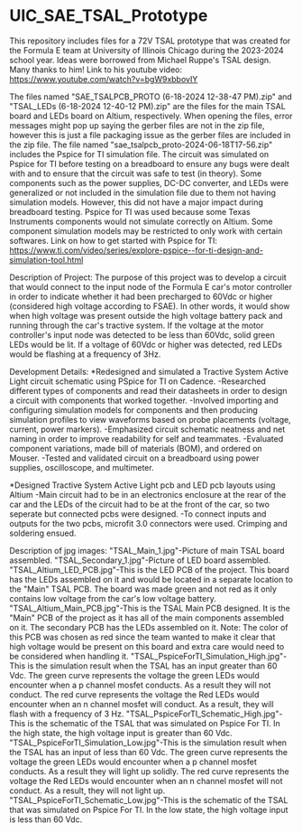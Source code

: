 # UIC_SAE_TSAL_Prototype

This repository includes files for a 72V TSAL prototype that was created for the Formula E team at University of Illinois Chicago during the 2023-2024 school year. Ideas were borrowed from Michael Ruppe's TSAL design. Many thanks to him! Link to his youtube video: https://www.youtube.com/watch?v=bgW9xbbovIY

The files named "SAE_TSALPCB_PROTO (6-18-2024 12-38-47 PM).zip" and "TSAL_LEDs (6-18-2024 12-40-12 PM).zip" are the files for the main TSAL board and LEDs board on Altium, respectively. When opening the files, error messages might pop up saying the gerber files are not in the zip file, however this is just a file packaging issue as the gerber files are included in the zip file. The file named "sae_tsalpcb_proto-2024-06-18T17-56.zip" includes the Pspice for TI simulation file. The circuit was simulated on Pspice for TI before testing on a breadboard to ensure any bugs were dealt with and to ensure that the circuit was safe to test (in theory). Some components such as the power supplies, DC-DC converter, and LEDs were generalized or not included in the simulation file due to them not having simulation models. However, this did not have a major impact during breadboard testing. Pspice for TI was used because some Texas Instruments components would not simulate correctly on Altium. Some component simulation models may be restricted to only work with certain softwares. Link on how to get started with Pspice for TI: https://www.ti.com/video/series/explore-pspice--for-ti-design-and-simulation-tool.html

Description of Project:
The purpose of this project was to develop a circuit that would connect to the input node of the Formula E car's motor controller in order to indicate whether it had been precharged to 60Vdc or higher (considered high voltage according to FSAE). In other words, it would show when high voltage was present outside the high voltage battery pack and running through the car's tractive system. If the voltage at the motor controller's input node was detected to be less than 60Vdc, solid green LEDs would be lit. If a voltage of 60Vdc or higher was detected, red LEDs would be flashing at a frequency of 3Hz.

Development Details:
*Redesigned and simulated a Tractive System Active Light circuit schematic using PSpice for TI on Cadence.
-Researched different types of components and read their datasheets in order to design a circuit with components that worked together.
-Involved importing and configuring simulation models for components and then producing simulation profiles to view waveforms based on probe placements (voltage, current, power markers).
-Emphasized circuit schematic neatness and net naming in order to improve readability for self and teammates.
-Evaluated component variations, made bill of materials (BOM), and ordered on Mouser.
-Tested and validated circuit on a breadboard using power supplies, oscilloscope, and multimeter.

*Designed Tractive System Active Light pcb and LED pcb layouts using Altium
-Main circuit had to be in an electronics enclosure at the rear of the car and the LEDs of the circuit had to be at the front of the car, so two seperate but connected pcbs were designed.
-To connect inputs and outputs for the two pcbs, microfit 3.0 connectors were used. Crimping and soldering ensued.

Description of jpg images:
"TSAL_Main_1.jpg"-Picture of main TSAL board assembled.
"TSAL_Secondary_1.jpg"-Picture of LED board assembled.
"TSAL_Altium_LED_PCB.jpg"-This is the LED PCB of the project. This board has the LEDs assembled on it and would be located in a separate location to the "Main" TSAL PCB. The board was made green and not red as it only contains low voltage from the car's low voltage battery.
"TSAL_Altium_Main_PCB.jpg"-This is the TSAL Main PCB designed. It is the "Main" PCB of the project as it has all of the main components assembled on it. The secondary PCB has the LEDs assembled on it. Note: The color of this PCB was chosen as red since the team wanted to make it clear that high voltage would be present on this board and extra care would need to be considered when handling it.
"TSAL_PspiceForTI_Simulation_High.jpg"-This is the simulation result when the TSAL has an input greater than 60 Vdc. The green curve represents the voltage the green LEDs would encounter when a p channel mosfet conducts. As a result they will not conduct. The red curve represents the voltage the Red LEDs would encounter when an n channel mosfet will conduct. As a result, they will flash with a frequency of 3 Hz.
"TSAL_PspiceForTI_Schematic_High.jpg"-This is the schematic of the TSAL that was simulated on Pspice For TI. In the high state, the high voltage input is greater than 60 Vdc.
"TSAL_PspiceForTI_Simulation_Low.jpg"-This is the simulation result when the TSAL has an input of less than 60 Vdc. The green curve represents the voltage the green LEDs would encounter when a p channel mosfet conducts. As a result they will light up solidly. The red curve represents the voltage the Red LEDs would encounter when an n channel mosfet will not conduct. As a result, they will not light up.
"TSAL_PspiceForTI_Schematic_Low.jpg"-This is the schematic of the TSAL that was simulated on Pspice For TI. In the low state, the high voltage input is less than 60 Vdc.
